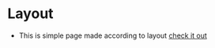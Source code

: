 # Layout
 
 - This is simple page made according to layout [check it out](https://bertkh.github.io/layout/)


